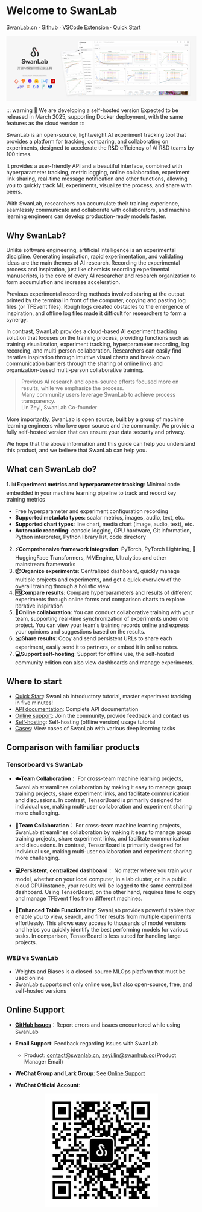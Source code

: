 # Welcome to SwanLab

[SwanLab.cn](https://swanlab.cn) · [Github](https://github.com/swanhubx/swanlab) · [VSCode Extension](https://marketplace.visualstudio.com/items?itemName=SwanLab.swanlab&ssr=false#overview) · [Quick Start](/en/guide_cloud/general/quick-start.md)

<!-- ![](/assets/swanlab-show.png) -->

![alt text](/assets/product-swanlab-1.png)

::: warning 👋 We are developing a self-hosted version
Expected to be released in March 2025, supporting Docker deployment, with the same features as the cloud version
:::


SwanLab is an open-source, lightweight AI experiment tracking tool that provides a platform for tracking, comparing, and collaborating on experiments, designed to accelerate the R&D efficiency of AI R&D teams by 100 times.

It provides a user-friendly API and a beautiful interface, combined with hyperparameter tracking, metric logging, online collaboration, experiment link sharing, real-time message notification and other functions, allowing you to quickly track ML experiments, visualize the process, and share with peers.

With SwanLab, researchers can accumulate their training experience, seamlessly communicate and collaborate with collaborators, and machine learning engineers can develop production-ready models faster.


## Why SwanLab?

Unlike software engineering, artificial intelligence is an experimental discipline. Generating inspiration, rapid experimentation, and validating ideas are the main themes of AI research. Recording the experimental process and inspiration, just like chemists recording experimental manuscripts, is the core of every AI researcher and research organization to form accumulation and increase acceleration.

Previous experimental recording methods involved staring at the output printed by the terminal in front of the computer, copying and pasting log files (or TFEvent files). Rough logs created obstacles to the emergence of inspiration, and offline log files made it difficult for researchers to form a synergy.

In contrast, SwanLab provides a cloud-based AI experiment tracking solution that focuses on the training process, providing functions such as training visualization, experiment tracking, hyperparameter recording, log recording, and multi-person collaboration. Researchers can easily find iterative inspiration through intuitive visual charts and break down communication barriers through the sharing of online links and organization-based multi-person collaborative training.

> Previous AI research and open-source efforts focused more on results, while we emphasize the process. <br>
> Many community users leverage SwanLab to achieve process transparency.<br>
> Lin Zeyi, SwanLab Co-founder

More importantly, SwanLab is open source, built by a group of machine learning engineers who love open source and the community. We provide a fully self-hosted version that can ensure your data security and privacy.

We hope that the above information and this guide can help you understand this product, and we believe that SwanLab can help you.


## What can SwanLab do?

**1. 📊Experiment metrics and hyperparameter tracking**: Minimal code embedded in your machine learning pipeline to track and record key training metrics
 - Free hyperparameter and experiment configuration recording
- **Supported metadata types**: scalar metrics, images, audio, text, etc.
- **Supported chart types**: line chart, media chart (image, audio, text), etc.
- **Automatic recording**: console logging, GPU hardware, Git information, Python interpreter, Python library list, code directory
2. **⚡️Comprehensive framework integration**: PyTorch, PyTorch Lightning, 🤗HuggingFace Transformers, MMEngine, Ultralytics and other mainstream frameworks
3. **📦Organize experiments**: Centralized dashboard, quickly manage multiple projects and experiments, and get a quick overview of the overall training through a holistic view
4. **🆚Compare results**: Compare hyperparameters and results of different experiments through online forms and comparison charts to explore iterative inspiration
5. **👥Online collaboration**: You can conduct collaborative training with your team, supporting real-time synchronization of experiments under one project. You can view your team's training records online and express your opinions and suggestions based on the results.
6. **✉️Share results**: Copy and send persistent URLs to share each experiment, easily send it to partners, or embed it in online notes.
7. **💻Support self-hosting**: Support for offline use, the self-hosted community edition can also view dashboards and manage experiments.


## Where to start

- [Quick Start](/en/guide_cloud/general/quick-start.md): SwanLab introductory tutorial, master experiment tracking in five minutes!
- [API documentation](/en/api/api-index.md): Complete API documentation
- [Online support](/en/guide_cloud/community/online-support.md): Join the community, provide feedback and contact us
- [Self-hosting](/en/guide_cloud/self_host/offline-board.md): Self-hosting (offline version) usage tutorial
- [Cases](/en/examples/mnist.md): View cases of SwanLab with various deep learning tasks

## Comparison with familiar products

### Tensorboard vs SwanLab

- **☁️Team Collaboration**：
  For cross-team machine learning projects, SwanLab streamlines collaboration by making it easy to manage group training projects, share experiment links, and facilitate communication and discussions. In contrast, TensorBoard is primarily designed for individual use, making multi-user collaboration and experiment sharing more challenging.

- **👥Team Collaboration**：
  For cross-team machine learning projects, SwanLab streamlines collaboration by making it easy to manage group training projects, share experiment links, and facilitate communication and discussions. In contrast, TensorBoard is primarily designed for individual use, making multi-user collaboration and experiment sharing more challenging.

- **💻Persistent, centralized dashboard**：
  No matter where you train your model, whether on your local computer, in a lab cluster, or in a public cloud GPU instance, your results will be logged to the same centralized dashboard. Using TensorBoard, on the other hand, requires time to copy and manage TFEvent files from different machines. 

- **💪Enhanced Table Functionality**: SwanLab provides powerful tables that enable you to view, search, and filter results from multiple experiments effortlessly. This allows easy access to thousands of model versions and helps you quickly identify the best performing models for various tasks. In comparison, TensorBoard is less suited for handling large projects.


### W&B vs SwanLab

- Weights and Biases is a closed-source MLOps platform that must be used online
- SwanLab supports not only online use, but also open-source, free, and self-hosted versions


## Online Support

- **[GitHub Issues](https://github.com/SwanHubX/SwanLab/issues)**：Report errors and issues encountered while using SwanLab

- **Email Support**: Feedback regarding issues with SwanLab
  - Product: <contact@swanlab.cn>, <zeyi.lin@swanhub.co>(Product Manager Email)

- **WeChat Group and Lark Group**: See [Online Support](/en/guide_cloud/community/online-support.md)

- **WeChat Official Account**:

<div align="center">
<img src="/assets/wechat_public_account.jpg" width=300>
</div>
